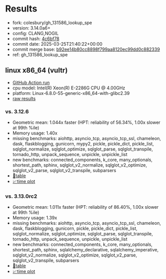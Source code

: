 # Results

- fork: colesbury/gh_131586_lookup_spe
- version: 3.14.0a6+
- config: CLANG,NOGIL
- commit hash: [4c6bf78](https://github.com/colesbury/cpython/commit/4c6bf78)
- commit date: 2025-03-25T21:40:22+00:00
- commit merge base: [b92ee14b80cc8898f799aa8120ec99dd0c882339](https://github.com/python/cpython/commit/b92ee14b80cc8898f799aa8120ec99dd0c882339)
- ref: gh_131586_lookup_spe

## linux x86_64 (vultr)

- [GitHub Action run](https://github.com/facebookexperimental/free-threading-benchmarking/actions/runs/14084679447)
- cpu model: Intel(R) Xeon(R) E-2286G CPU @ 4.00GHz
- platform: Linux-6.8.0-55-generic-x86_64-with-glibc2.39
- [raw results](bm-20250325-vultr-x86_64-colesbury-gh_131586_lookup_spe-3.14.0a6%2B-4c6bf78.json)

### vs. 3.12.6

- Geometric mean: 1.044x faster (HPT: reliability of 56.34%, 1.00x slower at 99th %ile)
- Memory usage: 1.40x
- missing benchmarks: aiohttp, asyncio_tcp, asyncio_tcp_ssl, chameleon, dask, flaskblogging, gunicorn, mypy2, pickle, pickle_dict, pickle_list, sqlglot_normalize, sqlglot_optimize, sqlglot_parse, sqlglot_transpile, tornado_http, unpack_sequence, unpickle, unpickle_list
- new benchmarks: connected_components, k_core, many_optionals, shortest_path, sphinx, sqlglot_v2_normalize, sqlglot_v2_optimize, sqlglot_v2_parse, sqlglot_v2_transpile, subparsers
- [📄table](bm-20250325-vultr-x86_64-colesbury-gh_131586_lookup_spe-3.14.0a6%2B-4c6bf78-vs-3.12.6.md)
- [📈time plot](bm-20250325-vultr-x86_64-colesbury-gh_131586_lookup_spe-3.14.0a6%2B-4c6bf78-vs-3.12.6.svg)

### vs. 3.13.0rc2

- Geometric mean: 1.011x faster (HPT: reliability of 86.40%, 1.00x slower at 99th %ile)
- Memory usage: 1.39x
- missing benchmarks: aiohttp, asyncio_tcp, asyncio_tcp_ssl, chameleon, dask, flaskblogging, gunicorn, pickle, pickle_dict, pickle_list, sqlglot_normalize, sqlglot_optimize, sqlglot_parse, sqlglot_transpile, tornado_http, unpack_sequence, unpickle, unpickle_list
- new benchmarks: connected_components, k_core, many_optionals, shortest_path, sphinx, sqlalchemy_declarative, sqlalchemy_imperative, sqlglot_v2_normalize, sqlglot_v2_optimize, sqlglot_v2_parse, sqlglot_v2_transpile, subparsers
- [📄table](bm-20250325-vultr-x86_64-colesbury-gh_131586_lookup_spe-3.14.0a6%2B-4c6bf78-vs-3.13.0rc2.md)
- [📈time plot](bm-20250325-vultr-x86_64-colesbury-gh_131586_lookup_spe-3.14.0a6%2B-4c6bf78-vs-3.13.0rc2.svg)

